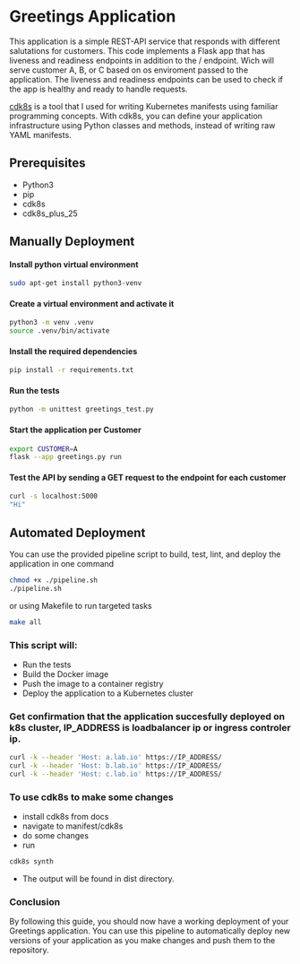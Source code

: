 # Greetings Application

This application is a simple REST-API service that responds with different salutations for customers.
This code implements a Flask app that has liveness and readiness endpoints in addition to the / endpoint. Wich will serve customer A, B, or C based on os enviroment passed to the application. The liveness and readiness endpoints can be used to check if the app is healthy and ready to handle requests.

[cdk8s](https://cdk8s.io/docs/latest/getting-started/) is a tool that I used for writing Kubernetes manifests using familiar programming concepts. With cdk8s, you can define your application infrastructure using Python classes and methods, instead of writing raw YAML manifests. 

## Prerequisites
- Python3
- pip
- cdk8s
- cdk8s_plus_25

## Manually Deployment

#### Install python virtual environment
```sh
sudo apt-get install python3-venv
```
#### Create a virtual environment and activate it
```sh
python3 -m venv .venv
source .venv/bin/activate
```
#### Install the required dependencies
```sh
pip install -r requirements.txt
```
#### Run the tests
```sh
python -m unittest greetings_test.py
```
#### Start the application per Customer
```sh
export CUSTOMER=A
flask --app greetings.py run
```
#### Test the API by sending a GET request to the endpoint for each customer
```sh
curl -s localhost:5000
"Hi"
```

## Automated Deployment
You can use the provided pipeline script to build, test, lint, and deploy the application in one command
```sh
chmod +x ./pipeline.sh
./pipeline.sh
```
or using Makefile to run targeted tasks 
```sh 
make all
```
### This script will:
- Run the tests
- Build the Docker image
- Push the image to a container registry
- Deploy the application to a Kubernetes cluster

### Get confirmation that the application succesfully deployed on k8s cluster, IP_ADDRESS is loadbalancer ip or ingress controler ip.
```sh
curl -k --header 'Host: a.lab.io' https://IP_ADDRESS/
curl -k --header 'Host: b.lab.io' https://IP_ADDRESS/
curl -k --header 'Host: c.lab.io' https://IP_ADDRESS/
```

### To use cdk8s to make some changes
- install cdk8s from docs
- navigate to manifest/cdk8s
- do some changes
- run
```sh
cdk8s synth
```
- The output will be found in dist directory.


### Conclusion
By following this guide, you should now have a working deployment of your Greetings application. You can use this pipeline to automatically deploy new versions of your application as you make changes and push them to the repository.
